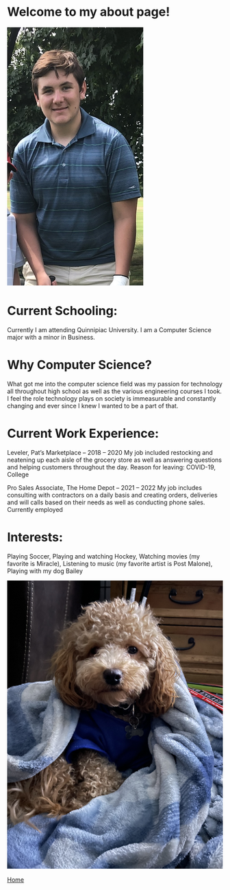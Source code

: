 # Welcome to my about page!
![Dylan](./images/dylan.jpg)
# Current Schooling:

Currently I am attending Quinnipiac University. I am a Computer Science major with a minor in Business.

# Why Computer Science?

What got me into the computer science field was my passion for technology all throughout high school as well as the various engineering courses I took. I feel the role technology plays on society is immeasurable and constantly changing and ever since I knew I wanted to be a part of that.

# Current Work Experience:

Leveler, Pat’s Marketplace – 2018 – 2020
My job included restocking and neatening up each aisle of the grocery store as well as answering questions and helping customers throughout the day.
Reason for leaving: COVID-19, College

Pro Sales Associate, The Home Depot –	2021 – 2022
My job includes consulting with contractors on a daily basis and creating orders, deliveries and will calls based on their needs as well as conducting phone sales.
Currently employed

# Interests:

Playing Soccer,
Playing and watching Hockey,
Watching movies (my favorite is Miracle),
Listening to music (my favorite artist is Post Malone),
Playing with my dog Bailey

![Bailey](./images/bailey.jpg)

[Home](https://dwidecki.github.io/ 'Back to Home')
